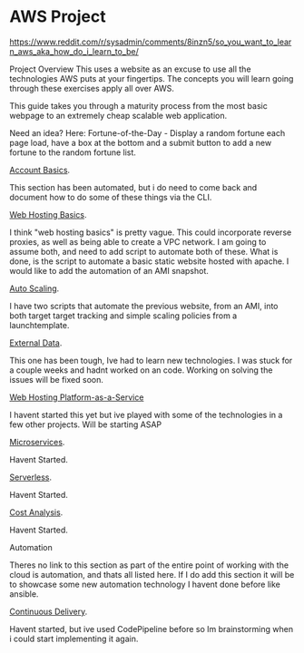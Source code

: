 # AWS Project

https://www.reddit.com/r/sysadmin/comments/8inzn5/so_you_want_to_learn_aws_aka_how_do_i_learn_to_be/

Project Overview
This uses a website as an excuse to use all the technologies AWS puts at your fingertips. The concepts you will learn going through these exercises apply all over AWS.

This guide takes you through a maturity process from the most basic webpage to an extremely cheap scalable web application. 

Need an idea? Here: Fortune-of-the-Day - Display a random fortune each page load, have a box at the bottom and a submit button to add a new fortune to the random fortune list.

[Account Basics](https://github.com/Andrews-repo/AWS-Project/tree/master/Account%20Basics).

This section has been automated, but i do need to come back and document how to do some of these things via the CLI.


[Web Hosting Basics](https://github.com/Andrews-repo/AWS-Project/tree/master/Basic%20Web%20Host).

I think "web hosting basics" is pretty vague. This could incorporate reverse proxies, as well as being able to create a VPC network. I am going to assume both, and need to add script to automate both of these. What is done, is the script to automate a basic static website hosted with apache.  I would like to add the automation of an AMI snapshot. 


[Auto Scaling](https://github.com/Andrews-repo/AWS-Project/tree/master/AutoScaling).

I have two scripts that automate the previous website, from an AMI,  into both target target tracking and simple scaling policies from a launchtemplate.

[External Data](https://github.com/Andrews-repo/AWS-Project/tree/master/External%20Data).

This one has been tough, Ive had to learn new technologies. I was stuck for a couple weeks and hadnt worked on an code. Working on solving the issues will be fixed soon. 

[Web Hosting Platform-as-a-Service](https://github.com/Andrews-repo/AWS-Project/tree/master/Web%20Hosting%20-%20Platform%20as%20a%20Service)

I havent started this yet but ive played with some of the technologies in a few other projects. Will be starting ASAP

[Microservices](https://github.com/Andrews-repo/AWS-Project/tree/master/Microservices).

Havent Started.

[Serverless](https://github.com/Andrews-repo/AWS-Project/tree/master/Serverless).

Havent Started. 

[Cost Analysis](https://github.com/Andrews-repo/AWS-Project/tree/master/Cost%20Analysis).

Havent Started. 

Automation

Theres no link to this section as part of the entire point of working with the cloud is automation, and thats all listed here. If I do add this section it will be to showcase some new automation technology I havent done before like ansible. 

[Continuous Delivery](https://github.com/Andrews-repo/AWS-Project/tree/master/CICD).

Havent started, but ive used CodePipeline before so Im brainstorming when i could start implementing it again. 

